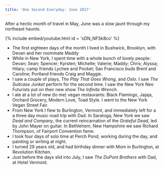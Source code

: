 ```yaml
---
title: 'One Second Everyday: June 2017'
---
```


After a hectic month of travel in May, June was a slow jaunt through my northeast haunts.

{% include embed/youtube.html id = 'xDN_NFSk8co' %}

- The first eighteen days of the month I lived in Bushwick, Brooklyn, with Devan and her roommate Maddy
- While in New York, I spent time with a whole bunch of lovely people: Devan; Sean; Spencer; Kyrsten; Michelle; Valerie; Maddy; Chris; Alyssa; Hilary; camp friends Lychee and Pocket; San Francisco buds Brent and Caroline; Portland friends Craig and Maggie.
- I saw a couple of plays, _The Play That Goes Wrong_, and _Oslo_. I saw _The Suitcase Junket_ perform for the second time. I saw the New York Neo Futurists put on their new show _The Infinite Wrench_.
- I ate at a lot of new (to me) vegan restaurants: Black Flamingo, Jajaja, Orchard Grocery, Modern Love, Toad Style. I went to the New York Vegan Street Fair.
- From New York I flew to Burlington, Vermont, and immediately left for a a three day music road trip with Dad. In Saratoga, New York we saw _Dead and Company_, the current reincarnation of the _Grateful Dead_, led by John Mayer on guitar. In Bethlehem, New Hampshire we saw Richard Thompson, of Fairport Convention fame.
- I took four days of solo time at Perch Pond, working during the day, and painting or writing at night.
- I turned 29 years old, and had birthday dinner with Mom in Burlington, at Revolution Kitchen.
- Just before the days slid into July, I saw _The DuPont Brothers_ with Dad, at Hotel Vermont.
